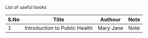 List of useful books

S.No | Title | Authour | Note
------|-------|--------- |-----
1    |Introduction to Public Health | Mary Jane | Note
